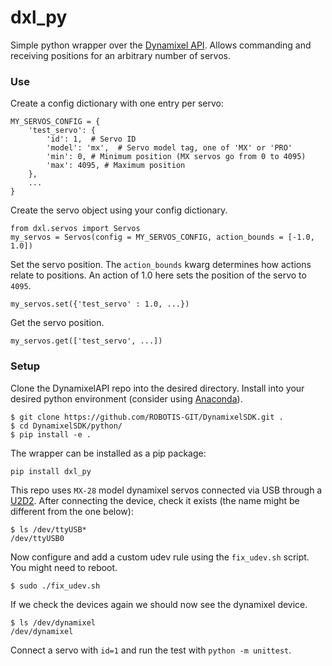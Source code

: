 # dxl_py
Simple python wrapper over the [Dynamixel API](https://github.com/ROBOTIS-GIT/DynamixelSDK).
Allows commanding and receiving positions for an arbitrary number of servos.
### Use

Create a config dictionary with one entry per servo:
```
MY_SERVOS_CONFIG = {
    'test_servo': {
        'id': 1,  # Servo ID
        'model': 'mx',  # Servo model tag, one of 'MX' or 'PRO'
        'min': 0, # Minimum position (MX servos go from 0 to 4095)
        'max': 4095, # Maximum position
    },
    ...
}
```
Create the servo object using your config dictionary.
```
from dxl.servos import Servos
my_servos = Servos(config = MY_SERVOS_CONFIG, action_bounds = [-1.0, 1.0])
```
Set the servo position. The `action_bounds` kwarg determines how actions relate to positions. An action of 1.0 here
sets the position of the servo to `4095`.
```
my_servos.set({'test_servo' : 1.0, ...})
```
Get the servo position.
```
my_servos.get(['test_servo', ...])
```
### Setup

Clone the DynamixelAPI repo into the desired directory. Install into your desired python environment (consider using [Anaconda](https://conda.io/projects/conda/en/latest/user-guide/tasks/manage-environments.html)).
```
$ git clone https://github.com/ROBOTIS-GIT/DynamixelSDK.git .
$ cd DynamixelSDK/python/
$ pip install -e .
```
The wrapper can be installed as a pip package:
```
pip install dxl_py
```
This repo uses `MX-28` model dynamixel servos connected via USB through a [U2D2](http://www.robotis.us/u2d2/).
After connecting the device, check it exists (the name might be different from the one below):
```
$ ls /dev/ttyUSB*
/dev/ttyUSB0
```
Now configure and add a custom udev rule using the `fix_udev.sh` script. You might need to reboot.
```
$ sudo ./fix_udev.sh
```
If we check the devices again we should now see the dynamixel device.
```
$ ls /dev/dynamixel
/dev/dynamixel
```
Connect a servo with `id=1` and run the test with `python -m unittest`.
